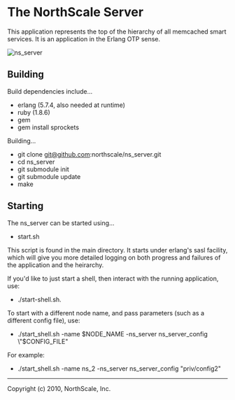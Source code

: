 # The NorthScale Server

This application represents the top of the hierarchy of all memcached
smart services.  It is an application in the Erlang OTP sense.

![ns_server](https://github.com/northscale/ns_server/raw/master/doc/images/ns_server.png)

## Building

Build dependencies include...

* erlang (5.7.4, also needed at runtime)
* ruby (1.8.6)
* gem
* gem install sprockets

Building...

* git clone git@github.com:northscale/ns_server.git
* cd ns_server
* git submodule init
* git submodule update
* make

## Starting

The ns_server can be started using...

* start.sh

This script is found in the main directory.  It starts under erlang's
sasl facility, which will give you more detailed logging on both
progress and failures of the application and the heirarchy.

If you'd like to just start a shell, then interact with the running
application, use:

* ./start-shell.sh.

To start with a different node name, and pass parameters (such as a
different config file), use:

* ./start_shell.sh -name $NODE_NAME -ns_server ns_server_config \"$CONFIG_FILE\"

For example:

* ./start_shell.sh -name ns_2 -ns_server ns_server_config \"priv/config2\"

* * * * *
Copyright (c) 2010, NorthScale, Inc.
